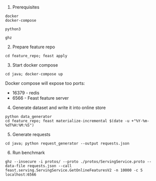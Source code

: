1. Prerequisites
```
docker
docker-compose

python3

ghz
```

2. Prepare feature repo
```
cd feature_repo; feast apply
```

3. Start docker compose
```
cd java; docker-compose up
```
Docker compose will expose too ports:
* 16379 - redis
* 6566 - Feast feature server

4. Generate dataset and write it into online store
```
python data_generator
cd feature_repo; feast materialize-incremental $(date -u +"%Y-%m-%dT%H:%M:%S")
```

5. Generate requests
```
cd java; python request_generator --output requests.json
```

6. Run benchmark
```
ghz --insecure -i protos/ --proto ./protos/ServingService.proto --data-file requests.json --call feast.serving.ServingService.GetOnlineFeaturesV2 -n 10000 -c 5 localhost:6566
```